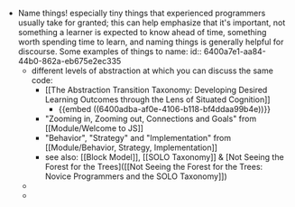 - Name things! especially tiny things that experienced programmers usually take for granted; this can help emphasize that it's important, not something a learner is expected to know ahead of time, something worth spending time to learn, and naming things is generally helpful for discourse. Some examples of things to name:
  id:: 6400a7e1-aa84-44b0-862a-eb675e2ec335
	- different levels of abstraction at which you can discuss the same code:
		- [[The Abstraction Transition Taxonomy: Developing Desired Learning Outcomes through the Lens of Situated Cognition]]
			- {{embed ((6400adba-af0e-4106-b118-bf4ddaa99b4e))}}
		- "Zooming in, Zooming out, Connections and Goals" from [[Module/Welcome to JS]]
		- "Behavior", "Strategy" and "Implementation" from [[Module/Behavior, Strategy, Implementation]]
		- see also: [[Block Model]], [[SOLO Taxonomy]] & [Not Seeing the Forest for the Trees]([[Not Seeing the Forest for the Trees: Novice Programmers and the SOLO Taxonomy]])
	-
	-